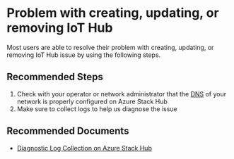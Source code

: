 <properties
  pagetitle="Problem with creating, updating, or removing IoT Hub "
  service=""
  resource=""
  ms.author="camanle"
  selfhelptype="Generic"
  supporttopicids="32782327"
  productpesids="17381"
  cloudenvironments="public, fairfax, mooncake, blackforest, ussec, usnat"
  articleid="7ce22d3c-7128-41dc-aa14-bc890721ecc6"
  ownershipid="AzureIot_IotHub" />
# Problem with creating, updating, or removing IoT Hub 

Most users are able to resolve their problem with creating, updating, or removing IoT Hub issue by using the following steps.

## **Recommended Steps**

1.  Check with your operator or network administrator that the [DNS](https://docs.microsoft.com/azure-stack/operator/iot-hub-rp-prerequisites?view=azs-2005#dns-configuration-requirements) of your network is properly configured on Azure Stack Hub
2. Make sure to collect logs to help us diagnose the issue

## **Recommended Documents**

* [Diagnostic Log Collection on Azure Stack Hub](https://docs.microsoft.com/azure-stack/operator/diagnostic-log-collection?view=azs-2005)
